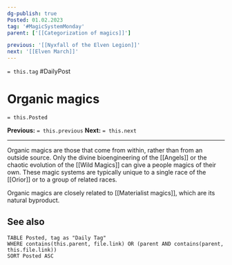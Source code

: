 ```yaml
---
dg-publish: true
Posted: 01.02.2023
tag: '#MagicSystemMonday'
parent: ['[[Categorization of magics]]']

previous: '[[Nyxfall of the Elven Legion]]'
next: '[[Elven March]]'
---
```

`= this.tag` #DailyPost
# Organic magics
`= this.Posted`

**Previous:** `= this.previous`
**Next:** `= this.next`

---

Organic magics are those that come from within, rather than from an outside source. Only the divine bioengineering of the [[Angels]] or the chaotic evolution of the [[Wild Magics]] can give a people magics of their own. These magic systems are typically unique to a single race of the [[Orior]] or to a group of related races.

Organic magics are closely related to [[Materialist magics]], which are its natural byproduct.

## See also

```dataview
TABLE Posted, tag as "Daily Tag"
WHERE contains(this.parent, file.link) OR (parent AND contains(parent, this.file.link))
SORT Posted ASC
```